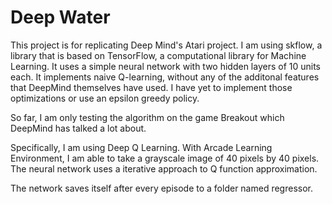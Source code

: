 # Deep Water

This project is for replicating Deep Mind's Atari project. I am using skflow, a library that is based on TensorFlow, a computational library for Machine Learning. It uses a simple neural network with two hidden layers of 10 units each. It implements naive Q-learning, without any of the additonal features that DeepMind themselves have used. I have yet to implement those optimizations or use an epsilon greedy policy. 

So far, I am only testing the algorithm on the game Breakout which DeepMind has talked a lot about. 

Specifically, I am using Deep Q Learning. With Arcade Learning Environment, I am able to take a grayscale image of 40 pixels by 40 pixels. The neural network uses a iterative approach to Q function approximation. 

The network saves itself after every episode to a folder named regressor. 